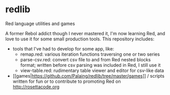 # redlib
Red language utilities and games

A former Rebol addict though I never mastered it, I'm now learning Red, and love to use it for some small production tools.
This repository includes:
* tools that I've had to develop for some app, like:
  * remap.red: various iteration functions traversing one or two series
  * parse-csv.red: convert csv file to and from Red nested blocks format; written before csv parsing was included in Red, I still use it
  * view-table.red: rudimentary table viewer and editor for csv-like data
* [[games|https://github.com/Palaing/redlib/tree/master/games]] / scripts written for fun or to contribute to promoting Red on http://rosettacode.org
